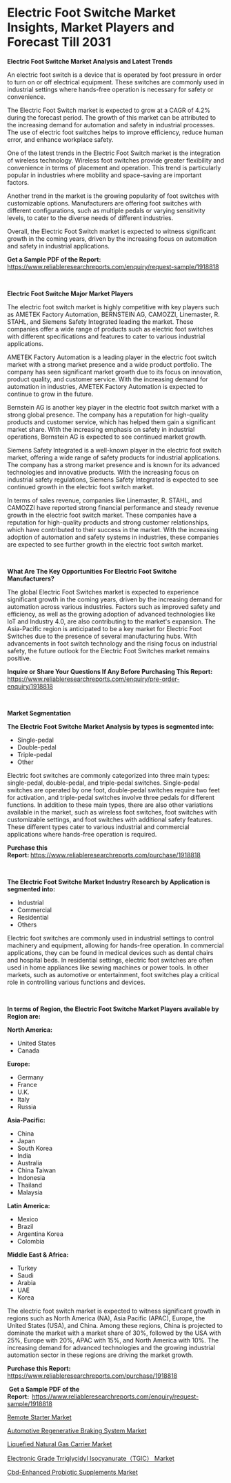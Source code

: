 <p><h1>Electric Foot Switche Market Insights, Market Players and Forecast Till 2031</h1></p><p><strong>Electric Foot Switche Market Analysis and Latest Trends</strong></p>
<p><p>An electric foot switch is a device that is operated by foot pressure in order to turn on or off electrical equipment. These switches are commonly used in industrial settings where hands-free operation is necessary for safety or convenience.</p><p>The Electric Foot Switch market is expected to grow at a CAGR of 4.2% during the forecast period. The growth of this market can be attributed to the increasing demand for automation and safety in industrial processes. The use of electric foot switches helps to improve efficiency, reduce human error, and enhance workplace safety.</p><p>One of the latest trends in the Electric Foot Switch market is the integration of wireless technology. Wireless foot switches provide greater flexibility and convenience in terms of placement and operation. This trend is particularly popular in industries where mobility and space-saving are important factors.</p><p>Another trend in the market is the growing popularity of foot switches with customizable options. Manufacturers are offering foot switches with different configurations, such as multiple pedals or varying sensitivity levels, to cater to the diverse needs of different industries.</p><p>Overall, the Electric Foot Switch market is expected to witness significant growth in the coming years, driven by the increasing focus on automation and safety in industrial applications.</p></p>
<p><strong>Get a Sample PDF of the Report:&nbsp;</strong> <a href="https://www.reliableresearchreports.com/enquiry/request-sample/1918818">https://www.reliableresearchreports.com/enquiry/request-sample/1918818</a></p>
<p>&nbsp;</p>
<p><strong>Electric Foot Switche Major Market Players</strong></p>
<p><p>The electric foot switch market is highly competitive with key players such as AMETEK Factory Automation, BERNSTEIN AG, CAMOZZI, Linemaster, R. STAHL, and Siemens Safety Integrated leading the market. These companies offer a wide range of products such as electric foot switches with different specifications and features to cater to various industrial applications.</p><p>AMETEK Factory Automation is a leading player in the electric foot switch market with a strong market presence and a wide product portfolio. The company has seen significant market growth due to its focus on innovation, product quality, and customer service. With the increasing demand for automation in industries, AMETEK Factory Automation is expected to continue to grow in the future.</p><p>Bernstein AG is another key player in the electric foot switch market with a strong global presence. The company has a reputation for high-quality products and customer service, which has helped them gain a significant market share. With the increasing emphasis on safety in industrial operations, Bernstein AG is expected to see continued market growth.</p><p>Siemens Safety Integrated is a well-known player in the electric foot switch market, offering a wide range of safety products for industrial applications. The company has a strong market presence and is known for its advanced technologies and innovative products. With the increasing focus on industrial safety regulations, Siemens Safety Integrated is expected to see continued growth in the electric foot switch market.</p><p>In terms of sales revenue, companies like Linemaster, R. STAHL, and CAMOZZI have reported strong financial performance and steady revenue growth in the electric foot switch market. These companies have a reputation for high-quality products and strong customer relationships, which have contributed to their success in the market. With the increasing adoption of automation and safety systems in industries, these companies are expected to see further growth in the electric foot switch market.</p></p>
<p>&nbsp;</p>
<p><strong>What Are The Key Opportunities For Electric Foot Switche Manufacturers?</strong></p>
<p><p>The global Electric Foot Switches market is expected to experience significant growth in the coming years, driven by the increasing demand for automation across various industries. Factors such as improved safety and efficiency, as well as the growing adoption of advanced technologies like IoT and Industry 4.0, are also contributing to the market's expansion. The Asia-Pacific region is anticipated to be a key market for Electric Foot Switches due to the presence of several manufacturing hubs. With advancements in foot switch technology and the rising focus on industrial safety, the future outlook for the Electric Foot Switches market remains positive.</p></p>
<p><strong>Inquire or Share Your Questions If Any Before Purchasing This Report:</strong> <a href="https://www.reliableresearchreports.com/enquiry/pre-order-enquiry/1918818">https://www.reliableresearchreports.com/enquiry/pre-order-enquiry/1918818</a></p>
<p>&nbsp;</p>
<p><strong>Market Segmentation</strong></p>
<p><strong>The Electric Foot Switche Market Analysis by types is segmented into:</strong></p>
<p><ul><li>Single-pedal</li><li>Double-pedal</li><li>Triple-pedal</li><li>Other</li></ul></p>
<p><p>Electric foot switches are commonly categorized into three main types: single-pedal, double-pedal, and triple-pedal switches. Single-pedal switches are operated by one foot, double-pedal switches require two feet for activation, and triple-pedal switches involve three pedals for different functions. In addition to these main types, there are also other variations available in the market, such as wireless foot switches, foot switches with customizable settings, and foot switches with additional safety features. These different types cater to various industrial and commercial applications where hands-free operation is required.</p></p>
<p><strong>Purchase this Report:&nbsp;</strong><a href="https://www.reliableresearchreports.com/purchase/1918818">https://www.reliableresearchreports.com/purchase/1918818</a></p>
<p>&nbsp;</p>
<p><strong>The Electric Foot Switche Market Industry Research by Application is segmented into:</strong></p>
<p><ul><li>Industrial</li><li>Commercial</li><li>Residential</li><li>Others</li></ul></p>
<p><p>Electric foot switches are commonly used in industrial settings to control machinery and equipment, allowing for hands-free operation. In commercial applications, they can be found in medical devices such as dental chairs and hospital beds. In residential settings, electric foot switches are often used in home appliances like sewing machines or power tools. In other markets, such as automotive or entertainment, foot switches play a critical role in controlling various functions and devices.</p></p>
<p>&nbsp;</p>
<p><strong>In terms of Region, the Electric Foot Switche Market Players available by Region are:</strong></p>
<p>
    <p> <strong> North America: </strong>
        <ul>
            <li>United States</li>
            <li>Canada</li>
        </ul>
        </p> 
    <p> <strong> Europe: </strong>
        <ul>
            <li>Germany</li>
            <li>France</li>
            <li>U.K.</li>
            <li>Italy</li>
            <li>Russia</li>
        </ul>
        </p> 
    <p> <strong> Asia-Pacific: </strong>
        <ul>
            <li>China</li>
            <li>Japan</li>
            <li>South Korea</li>
            <li>India</li>
            <li>Australia</li>
            <li>China Taiwan</li>
            <li>Indonesia</li>
            <li>Thailand</li>
            <li>Malaysia</li>
        </ul>
        </p> 
    <p> <strong> Latin America: </strong>
        <ul>
            <li>Mexico</li>
            <li>Brazil</li>
            <li>Argentina Korea</li>
            <li>Colombia</li>
        </ul>
        </p> 
    <p> <strong> Middle East & Africa: </strong>
        <ul>
            <li>Turkey</li>
            <li>Saudi</li>
            <li>Arabia</li>
            <li>UAE</li>
            <li>Korea</li>
        </ul>
    </p>
    </p>
<p><p>The electric foot switch market is expected to witness significant growth in regions such as North America (NA), Asia Pacific (APAC), Europe, the United States (USA), and China. Among these regions, China is projected to dominate the market with a market share of 30%, followed by the USA with 25%, Europe with 20%, APAC with 15%, and North America with 10%. The increasing demand for advanced technologies and the growing industrial automation sector in these regions are driving the market growth.</p></p>
<p><strong>Purchase this Report: </strong><a href="https://www.reliableresearchreports.com/purchase/1918818">https://www.reliableresearchreports.com/purchase/1918818</a></p>
<p>&nbsp;<strong>Get a Sample PDF of the Report:&nbsp;&nbsp;</strong><a href="https://www.reliableresearchreports.com/enquiry/request-sample/1918818">https://www.reliableresearchreports.com/enquiry/request-sample/1918818</a></p>
<p><strong></strong></p>
<p><p><a href="https://view.publitas.com/reportprime-1/remote-starter-market-size-share-trends-analysis-report-by-application-regional-outlook-competitive-strategies-and-segment-forecasts-2024-2031/">Remote Starter Market</a></p><p><a href="https://view.publitas.com/reportprime-1/automotive-regenerative-braking-system-market-size-and-growth-market-segmentation-regional-and-country-breakdowns-and-market-trends-for-period-from-2024-2031/">Automotive Regenerative Braking System Market</a></p><p><a href="https://military-diascia-e68.notion.site/Liquefied-Natural-Gas-Carrier-Market-Size-and-Growth-Market-Segmentation-Regional-and-Country-Brea-68e9e73cafae4366888116e4bfc98841">Liquefied Natural Gas Carrier Market</a></p><p><a href="https://meowing-canidae-761.notion.site/Electronic-Grade-Trriglycidyl-Isocyanurate-TGIC-Market-Size-Growth-Outlook-from-2024-to-2031-proj-ffc2a04783f64cc094ad229f7ee64fae">Electronic Grade Trriglycidyl Isocyanurate（TGIC） Market</a></p><p><a href="https://sudsy-motorcycle-bbc.notion.site/Cbd-Enhanced-Probiotic-Supplements-Market-Size-Market-Share-and-Global-Market-Analysis-Report-2024-a04e39bdc0e842978a02a04df9e3eb57">Cbd-Enhanced Probiotic Supplements Market</a></p></p>